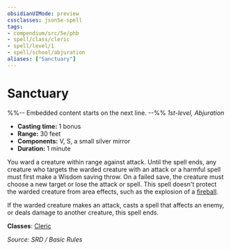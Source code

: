 ```yaml
---
obsidianUIMode: preview
cssclasses: json5e-spell
tags:
- compendium/src/5e/phb
- spell/class/cleric
- spell/level/1
- spell/school/abjuration
aliases: ["Sanctuary"]
---
```

# Sanctuary
%%-- Embedded content starts on the next line. --%%
*1st-level, Abjuration*  

- **Casting time:** 1 bonus
- **Range:** 30 feet
- **Components:** V, S, a small silver mirror
- **Duration:** 1 minute

You ward a creature within range against attack. Until the spell ends, any creature who targets the warded creature with an attack or a harmful spell must first make a Wisdom saving throw. On a failed save, the creature must choose a new target or lose the attack or spell. This spell doesn't protect the warded creature from area effects, such as the explosion of a [fireball](compendium/spells/fireball.md).

If the warded creature makes an attack, casts a spell that affects an enemy, or deals damage to another creature, this spell ends.

**Classes**: [Cleric](compendium/classes/cleric.md)

*Source: SRD / Basic Rules*